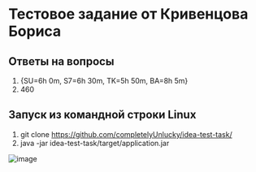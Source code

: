 # Тестовое задание от Кривенцова Бориса

## Ответы на вопросы
1. {SU=6h 0m, S7=6h 30m, TK=5h 50m, BA=8h 5m}
2. 460

## Запуск из командной строки Linux
1. git clone https://github.com/completelyUnlucky/idea-test-task/
2. java -jar idea-test-task/target/application.jar

![image](https://github.com/completelyUnlucky/test-task/assets/75430937/a79512ba-e33a-41f1-850e-0b8fc9547073)
